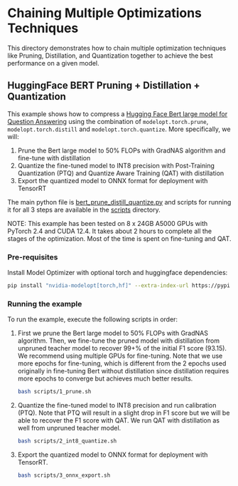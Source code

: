 # Chaining Multiple Optimizations Techniques

This directory demonstrates how to chain multiple optimization techniques like Pruning, Distillation, and Quantization together to
achieve the best performance on a given model.

## HuggingFace BERT Pruning + Distillation + Quantization

This example shows how to compress a [Hugging Face Bert large model for Question Answering](https://huggingface.co/bert-large-uncased-whole-word-masking-finetuned-squad)
using the combination of `modelopt.torch.prune`, `modelopt.torch.distill` and `modelopt.torch.quantize`. More specifically, we will:

1. Prune the Bert large model to 50% FLOPs with GradNAS algorithm and fine-tune with distillation
1. Quantize the fine-tuned model to INT8 precision with Post-Training Quantization (PTQ) and Quantize Aware Training (QAT) with distillation
1. Export the quantized model to ONNX format for deployment with TensorRT

The main python file is [bert_prune_distill_quantize.py](./bert_prune_distill_quantize.py) and scripts for running it
for all 3 steps are available in the [scripts](./scripts/) directory.

NOTE: This example has been tested on 8 x 24GB A5000 GPUs with PyTorch 2.4 and CUDA 12.4. It takes
about 2 hours to complete all the stages of the optimization. Most of the time is spent
on fine-tuning and QAT.

### Pre-requisites

Install Model Optimizer with optional torch and huggingface dependencies:

```bash
pip install "nvidia-modelopt[torch,hf]" --extra-index-url https://pypi.nvidia.com
```

### Running the example

To run the example, execute the following scripts in order:

1. First we prune the Bert large model to 50% FLOPs with GradNAS algorithm. Then, we fine-tune the pruned
   model with distillation from unpruned teacher model to recover 99+% of the initial F1 score (93.15).
   We recommend using multiple GPUs for fine-tuning. Note that we use more epochs
   for fine-tuning, which is different from the 2 epochs used originally in fine-tuning Bert without distillation since
   distillation requires more epochs to converge but achieves much better results.

   ```bash
   bash scripts/1_prune.sh
   ```

1. Quantize the fine-tuned model to INT8 precision and run calibration (PTQ).
   Note that PTQ will result in a slight drop in F1 score but we will be able to recover the F1 score with QAT.
   We run QAT with distillation as well from unpruned teacher model.

   ```bash
   bash scripts/2_int8_quantize.sh
   ```

1. Export the quantized model to ONNX format for deployment with TensorRT.

   ```bash
   bash scripts/3_onnx_export.sh
   ```
